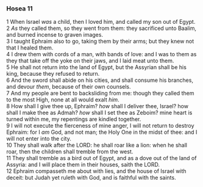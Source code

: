 ### Hosea 11

1 When Israel *was* a child, then I loved him, and called my son out of Egypt.  
2 *As* they called them, so they went from them: they sacrificed unto Baalim, and burned incense to graven images.  
3 I taught Ephraim also to go, taking them by their arms; but they knew not that I healed them.  
4 I drew them with cords of a man, with bands of love: and I was to them as they that take off the yoke on their jaws, and I laid meat unto them.  
5 He shall not return into the land of Egypt, but the Assyrian shall be his king, because they refused to return.  
6 And the sword shall abide on his cities, and shall consume his branches, and devour *them*, because of their own counsels.  
7 And my people are bent to backsliding from me: though they called them to the most High, none at all would exalt *him*.  
8 How shall I give thee up, Ephraim? *how* shall I deliver thee, Israel? how shall I make thee as Admah? *how* shall I set thee as Zeboim? mine heart is turned within me, my repentings are kindled together.  
9 I will not execute the fierceness of mine anger, I will not return to destroy Ephraim: for I *am* God, and not man; the Holy One in the midst of thee: and I will not enter into the city.  
10 They shall walk after the LORD: he shall roar like a lion: when he shall roar, then the children shall tremble from the west.  
11 They shall tremble as a bird out of Egypt, and as a dove out of the land of Assyria: and I will place them in their houses, saith the LORD.  
12 Ephraim compasseth me about with lies, and the house of Israel with deceit: but Judah yet ruleth with God, and is faithful with the saints.  
